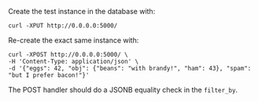 
Create the test instance in the database with:

    curl -XPUT http://0.0.0.0:5000/

Re-create the exact same instance with:

    curl -XPOST http://0.0.0.0:5000/ \
    -H 'Content-Type: application/json' \
    -d '{"eggs": 42, "obj": {"beans": "with brandy!", "ham": 43}, "spam": "but I prefer bacon!"}'

The POST handler should do a JSONB equality check in the ```filter_by```.
